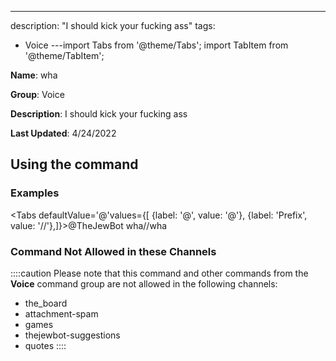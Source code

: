 ---
description: "I should kick your fucking ass"
tags:
  - Voice
---import Tabs from '@theme/Tabs';
import TabItem from '@theme/TabItem';

**Name**: wha

**Group**: Voice

**Description**: I should kick your fucking ass

**Last Updated**: 4/24/2022

## Using the command

### Examples
<Tabs defaultValue='@'values={[ {label: '@', value: '@'}, {label: 'Prefix', value: '//'},]}><TabItem value='@'>@TheJewBot wha</TabItem><TabItem value='//'>//wha</TabItem></Tabs>

### Command Not Allowed in these Channels
::::caution Please note that this command and other commands from the **Voice** command group are not allowed in the following channels:
- the_board
- attachment-spam
- games
- thejewbot-suggestions
- quotes
::::